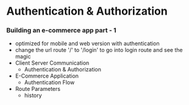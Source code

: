 

# Authentication & Authorization
### Building an e-commerce app part - 1
- optimized for mobile and web version with authentication
- change the url route '/' to '/login' to go into login route and see the magic
- Client Server Communication
  - Authentication & Authorization
- E-Commerce Application
  - Authentication Flow
- Route Parameters
  - history

